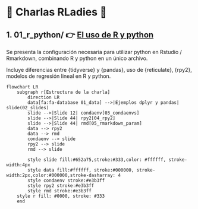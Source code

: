 # 💜 Charlas RLadies 💜 

## **1. 01_r_python/** 👉 [El uso de R y python](https://karbartolome.github.io/rladies_charlas/01_r_python/02_slides/rladies_r_python.html)

Se presenta la configuración necesaria para utilizar python en Rstudio / Rmarkdown, combinando R y python en un único archivo. 

Incluye diferencias entre {tidyverse} y {pandas}, uso de {reticulate}, {rpy2}, modelos de regresión lineal en R y python. 

```mermaid
flowchart LR
    subgraph r[Estructura de la charla]
        direction LR
        data[fa:fa-database 01_data] -->|Ejemplos dplyr y pandas| slide(02_slides)
        slide -->|Slide 12| condaenv[03_condaenvs]
        slide -->|Slide 44| rpy2[04_rpy2]
        slide -->|Slide 44| rmd[05_rmarkdown_param]
        data --> rpy2
        data --> rmd
        condaenv --> slide
        rpy2 --> slide
        rmd --> slide

        style slide fill:#652a75,stroke:#333,color: #ffffff, stroke-width:4px
        style data fill:#ffffff, stroke:#000000, stroke-width:2px,color:#000000,stroke-dasharray: 4
        style condaenv stroke:#e3b3ff
        style rpy2 stroke:#e3b3ff
        style rmd stroke:#e3b3ff
    style r fill: #0000, stroke: #333
    end

```
